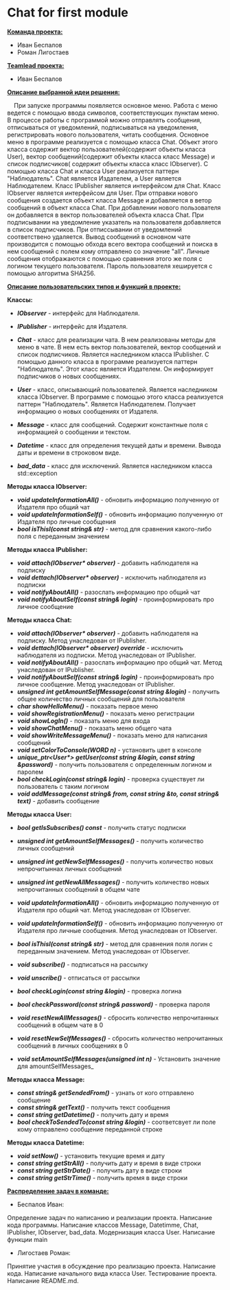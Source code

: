 # Chat for first module

**<ins>Команда проекта:</ins>**

* Иван Беспалов
* Роман Лигостаев


**<ins>Teamlead проекта:</ins>**

* Иван Беспалов


**<ins>Описание выбранной идеи решения:</ins>**

&nbsp;&nbsp;&nbsp;&nbsp;При запуске программы появляется основное меню. Работа с меню ведется с помощью ввода символов, соответствующих пунктам меню. 
В процессе работы с программой можно отправлять сообщения, отписываться от уведомлений, подписываться на уведомления, регистрировать нового пользователя, читать сообщения. 
Основное меню в программе реализуется с помощью класса Chat. Объект этого класса содержит вектор пользователей(содержит объекты класса User), вектор сообщений(содержит объекты класса класс Message) и список подписчиков( содержит объекты класса класс IObserver). С помощью класса Chat и класса User реализуется паттерн "Наблюдатель". Chat является Издателем, а User является Наблюдателем. Класс IPublisher является интерфейсом для Chat. Класс IObserver является интерфейсом для User.
При отправки нового сообщения создается объект класса Message и добавляется в ветор сообщений в объект класса Chat. При добавлении нового пользователя он добавляется в вектор пользователей объекта класса Chat. При подписывании на уведомление указатель на пользователя добавляется в список подписчиков. При отписсывании от уведомлений соответствено удаляется.
Вывод сообщений в основном чате производится с помощью обхода всего вектора сообщений и поиска в нем сообщений с полем кому отправлено со значение "all". Личные сообщения отображаются с помощью сравнения этого же поля с логином текущего пользователя. Пароль пользователя хешируется с помощью алгоритма SHA256.


**<ins>Описание пользовательских типов и функций в проекте:</ins>**

**Классы:**

* <b><i>IObserver</i></b> - интерфейс для Наблюдателя.

* <b><i>IPublisher</i></b> - интерфейс для Издателя.

* <b><i>Chat</i></b> - класс для реализации чата. В нем реализованы методы для меню в чате. В нем есть вектор пользователей, вектор сообщений и список подписчиков. Является наследником класса IPublisher. С помощью данного класса в программе реализуется паттерн "Наблюдатель". Этот класс является Издателем. Он информирует подписчиков о новых сообщениях.

* <b><i>User</i></b> - класс, описывающий пользователей. Является наследником класса IObserver. В программе с помощью этого класса реализуется паттерн "Наблюдатель". Является Наблюдателем. Получает информацию о новых сообщениях от Издателя.

* <b><i>Message</i></b> - класс для сообщений. Содержит константные поля с информацией о сообщении и текстом.

* <b><i>Datetime</i></b> - класс для определения текущей даты и времени. Вывода даты и времени в строковом виде.

* <b><i>bad_data</i></b> - класс для исключений. Является наследником класса std::exception


**Методы класса IObserver:**

* <b><i>void updateInformationAll()</i></b> - обновить информацию полученную от Издателя про общий чат
* <b><i>void updateInformationSelf()</i></b> - обновить информацию полученную от Издателя про личные сообщения
* <b><i>bool isThisI(const string& str)</i></b> - метод для сравнения какого-либо поля с переданным значением


**Методы класса IPublisher:**

* <b><i>void attach(IObserver* observer)</i></b> - добавить наблюдателя на подписку
* <b><i>void dettach(IObserver* observer)</i></b> - исключить наблюдателя из подписки
* <b><i>void notifyAboutAll()</i></b> - разослать информацию про общий чат
* <b><i>void notifyAboutSelf(const string& login)</i></b> - проинформировать про личное сообщение


**Методы класса Chat:**

* <b><i>void attach(IObserver* observer)</i></b> - добавить наблюдателя на подписку. Метод унаследован от IPublisher.
* <b><i>void dettach(IObserver* observer) override</i></b> - исключить наблюдателя из подписки. Метод унаследован от IPublisher.
* <b><i>void notifyAboutAll()</i></b> - разослать информацию про общий чат. Метод унаследован от IPublisher.
* <b><i>void notifyAboutSelf(const string& login)</i></b> - проинформировать про личное сообщение. Метод унаследован от IPublisher.
* <b><i>unsigned int getAmountSelfMessage(const string &login)</i></b> - получить общее количество личных сообщений для пользователя
* <b><i>char showHelloMenu()</i></b> - показать первое меню
* <b><i>void showRegistrationMenu()</i></b> - показать меню регистрации
* <b><i>void showLogIn()</i></b> - показать меню для входа
* <b><i>void showChatMenu()</i></b> - показать меню общего чата
* <b><i>void showWriteMessageMenu()</i></b> - показать меню для написания сообщений
* <b><i>void setColorToConsole(WORD n)</i></b> - установить цвет в консоле
* <b><i>unique_ptr<User*> getUser(const string &login, const string &password)</i></b> - получить пользователя с определенным логином и паролем
* <b><i>bool checkLogin(const string& login)</i></b> - проверка существует ли пользователь с таким логином
* <b><i>void addMessage(const string& from, const string &to, const string& text)</i></b> - добавить сообщение


**Методы класса User:**

* <b><i>bool getIsSubscribes() const</i></b> - получить статус подписки 
* <b><i>unsigned int getAmountSelfMessages()</i></b> - получить количество личных сообщений
* <b><i>unsigned int getNewSelfMessages()</i></b> - получить количество новых непрочитыннах личных сообщений
* <b><i>unsigned int getNewAllMessages()</i></b> - получить количество новых непрочитанных сообщений в общем чате

* <b><i>void updateInformationAll()</i></b> - обновить информацию полученную от Издателя про общий чат. Метод унаследован от IObserver.
* <b><i>void updateInformationSelf()</i></b> - обновить информацию полученную от Издателя про личные сообщения. Метод унаследован от IObserver.
* <b><i>bool isThisI(const string& str)</i></b> - метод для сравнения поля логин с переданным значением. Метод унаследован от IObserver.
* <b><i>void subscribe()</i></b> - подписаться на рассылку
* <b><i>void unscribe()</i></b> - отписаться от рассылки
* <b><i>bool checkLogin(const string &login)</i></b> - проверка логина
* <b><i>bool checkPassword(const string& password)</i></b> - проверка пароля
* <b><i>void resetNewAllMessages()</i></b> - сбросить количество непрочитанных сообщений в общем чате в 0
* <b><i>void resetNewSelfMessages()</i></b> - сбросить количество непрочитанных сообщений в личных сообщениях в 0
* <b><i>void setAmountSelfMessages(unsigned int n)</i></b> - Установить значение для amountSelfMessages_


**Методы класса Message:**

* <b><i>const string& getSendedFrom()</i></b> - узнать от кого отправлено сообщение
* <b><i>const string& getText()</i></b> - получить текст сообщения
* <b><i>сonst string getDatetime()</i></b> - получить дату и время
* <b><i>bool checkToSendedTo(const string &login)</i></b> - соответсвует ли поле кому отправлено сообщение переданной строке


**Методы класса Datetime:**

* <b><i>void setNow()</i></b> - установить текущие время и дату
* <b><i>const string getStrAll()</i></b> - получить дату и время в виде строки
* <b><i>const string getStrDate()</i></b> - получить дату в виде строки
* <b><i>const string getStrTime()</i></b> - получить время в виде строки


**<ins>Распределение задач в команде:</ins>**

* Беспалов Иван:

Определение задач по написанию и реализации проекта. Написание кода программы. Написание классов Message, Datetimme, Chat, IPublisher, IObserver, bad_data. Модернизация класса User. Написание функции main

* Лигостаев Роман:

Принятие участия в обсуждение про реализацию проекта. Написание кода. Написание начального вида класса User. Тестирование проекта. Написание README.md.